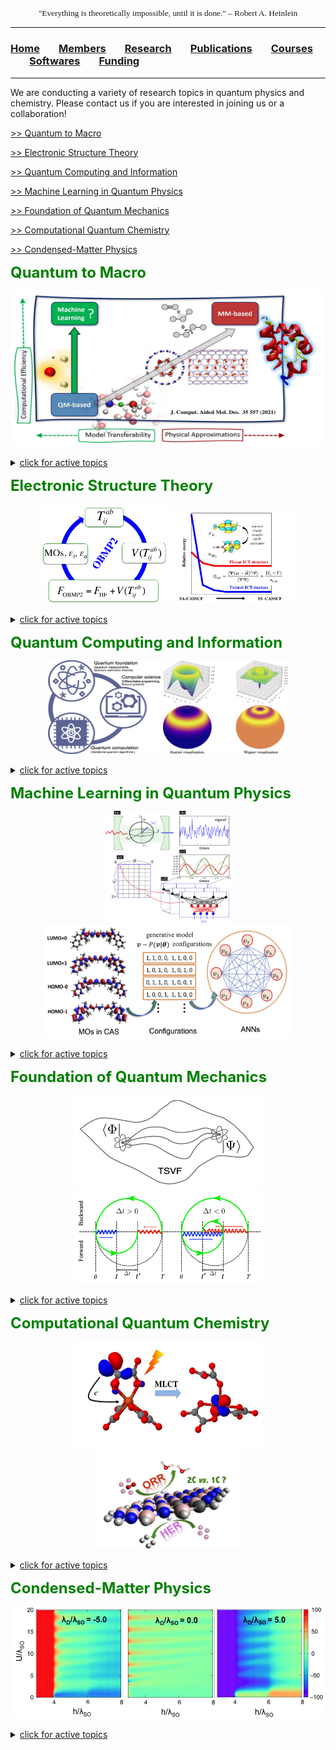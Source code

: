 
<head>
<link rel="apple-touch-icon" sizes="180x180" href="apple-touch-icon.png">
<link rel="icon" type="image/png" sizes="32x32" href="favicon-32x32.png">
<link rel="icon" type="image/png" sizes="16x16" href="favicon-16x16.png">
<link rel="manifest" href="site.webmanifest">
<link rel="mask-icon" href="safari-pinned-tab.svg" color="#5bbad5">
<meta name="msapplication-TileColor" content="#da532c">
<meta name="theme-color" content="#ffffff">
</head>

<p align="center" style="font-family: lucida handwriting; font-size:10pt">
  "Everything is theoretically impossible, until it is done." – Robert A. Heinlein
</p>

<hr style="solid blue">

### [<b>Home</b>](index.md)<img src="test_space.png" width="30" height="1">[<b>Members</b>](members.md)<img src="test_space.png" width="30" height="1">[<b><ins>Research</ins></b>](research.md)<img src="test_space.png" width="30" height="1">[<b>Publications</b>](publications.md)<img src="test_space.png" width="30" height="1">[<b>Courses</b>](courses.md)<img src="test_space.png" width="30" height="1">[<b>Softwares</b>](softwares.md)<img src="test_space.png" width="30" height="1">[<b>Funding</b>](fundings.md)

<hr style="solid blue">

We are conducting a variety of research topics in quantum physics and chemistry. Please contact us if you are interested in joining us or a collaboration!

[>> Quantum to Macro ](#q2m) 

[>> Electronic Structure Theory](#ES) 

[>>  Quantum Computing and Information](#QCI)

[>>  Machine Learning in Quantum Physics](#MLQP)  

[>>  Foundation of Quantum Mechanics](#FQM)

[>> Computational Quantum Chemistry](#CQC) 

[>> Condensed-Matter Physics](#CMP)


<a name="q2m"> <b> <font size="5" color="green"> Quantum to Macro  </font> </b> </a>

 <p align="center">
  <img src="q2m.jpg" width="500" height="250">
 </p>

<details>
<summary> <ins>click for active topics</ins> </summary>

  <p> </p>

</details>


<a name="ES"> <b> <font size="5" color="green"> Electronic Structure Theory  </font> </b> </a>

 <p align="center">
 <img src="obmp2.png" width="200" height="160"> <img src="wgcas.jpg" width="200" height="150">
 </p>

<details>
<summary> <ins>click for active topics</ins> </summary>

  <p> - Correlated mean-field theories <br>
  
  - Many-body Green's function methods <br>
  
  - Quantum embedding methods <br> 
  
   - Excited-state methods <br>
   
   - Multi-configurational wave-function methods </p>

</details>


<a name="QCI"> <b> <font size="5" color="green">  Quantum Computing and Information </font> </b> </a>
  
 <p align="center">
 <img src="qmeas.jpg" width="180" height="150"> <img src="spincoh.jpg" width="200" height="150">
 </p>
  
<details>
<summary> <ins>click for active topics</ins> </summary>
  
  <p> - Quantum metrology and measurement <br>
        
     - Hybrid quantum-classical frameworks <br>

     - Variational quantum algorithms <br>

     - Quantum computing softwares </p>
 
</details>

  
  <a name="MLQP"> <b> <font size="5" color="green">  Machine Learning in Quantum Physics</font> </b> </a>
  
  <p align="center">
 <img src="pic.jpg" width="200" height="180"> <img src="anncas.jpg" width="400" height="180">
 </p>

<details>
<summary> <ins>click for active topics</ins> </summary>

  <p> - Neural network quantum states <br>
  
    - Machine-learning quantum tomography <br>
    
  - Machine-learning quantum solvers <br>
  
  - Electron-density learning </p>
</details>

  
  
 <a name="FQM">  <b> <font size="5" color="green">  Foundation of Quantum Mechanics</font> </b> </a>
  
  <p align="center">
 <img src="FQM1.png" width="300" height="150"><img src="FQM2.png" width="300" height="150">
 </p>

<details>
<summary> <ins>click for active topics</ins> </summary>

  <p> - Two-state vector formalism <br>
  
    - Weak values and modular values <br>
    
  - Quantum uncertainty <br>
  
  -  Multipartite entanglement in open systems </p>
</details>

  
  
<a name="CQC">  <b> <font size="5" color="green">  Computational Quantum Chemistry </font> </b> </a>

  <p align="center">
 <img src="feox.jpg" width="300" height="180"> <img src="bnorr.png" width="230" height="150">
 </p>


<details>
<summary> <ins>click for active topics</ins> </summary>
  
  <p> - Transition metal complexes <br>
    
     - Metal-free (photo)catalysis <br>
    
     - Non-covalent compounds <br>
  
      - Molecular magnetism </p>
</details>

<a name="CMP">  <b> <font size="5" color="green">  Condensed-Matter Physics </font> </b> </a>
 <p align="center">
 <img src="tmrhu.jpg" width="500" height="180"> 
  </p>

<details>
<summary> <ins>click for active topics</ins> </summary>
  
 <p> - Topological materials <br>
  
  - Excitonic effects in materials <br>
  
  - Quantum transport <br>
  
  - Strongly correlated materials</p>
</details>
